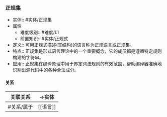 ###  正规集 
- 实体:: #实体/正规集 
- 属性
	- 难度级别:: #难度/L1
	- 前置知识:: #实体/正规式 
- 定义:: 可用正规式描述(其结构)的语言称为正规语言或正规集。
- 特点:: 正规集是形式语言理论中的一个重要概念，它的成员都是遵循特定规则构建的字符串。
- 应用:: 正规集在编译原理中用于界定词法规则的有效范围，帮助编译器准确地识别出源代码中的各种合法成分。
#### 关系
| 关联关系 | ->实体 |
| ---- | ---- |
| #关系/属于  | [[语言]] |